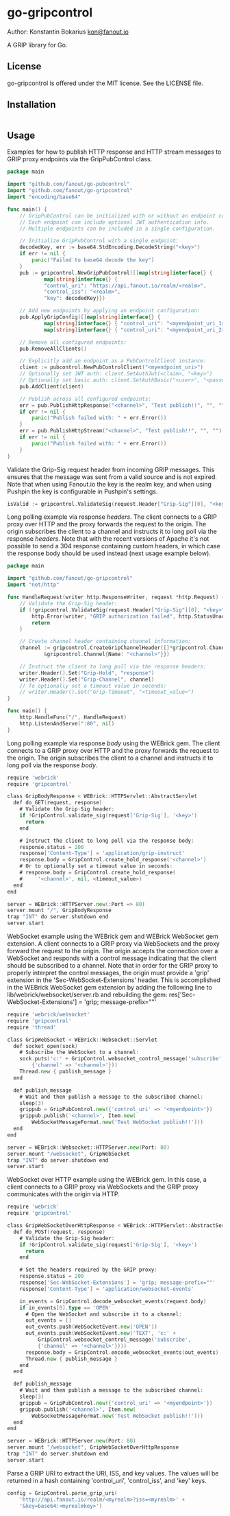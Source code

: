 go-gripcontrol
================

Author: Konstantin Bokarius <kon@fanout.io>

A GRIP library for Go.

License
-------

go-gripcontrol is offered under the MIT license. See the LICENSE file.

Installation
------------

```sh
```

Usage
-----

Examples for how to publish HTTP response and HTTP stream messages to GRIP proxy endpoints via the GripPubControl class.

```go
package main

import "github.com/fanout/go-pubcontrol"
import "github.com/fanout/go-gripcontrol"
import "encoding/base64"

func main() {
    // GripPubControl can be initialized with or without an endpoint configuration.
    // Each endpoint can include optional JWT authentication info.
    // Multiple endpoints can be included in a single configuration.

    // Initialize GripPubControl with a single endpoint:
    decodedKey, err := base64.StdEncoding.DecodeString("<key>")
    if err != nil {
        panic("Failed to base64 decode the key")
    }
    pub := gripcontrol.NewGripPubControl([]map[string]interface{} {
            map[string]interface{} {
            "control_uri": "https://api.fanout.io/realm/<realm>",
            "control_iss": "<realm>", 
            "key": decodedKey}})

    // Add new endpoints by applying an endpoint configuration:
    pub.ApplyGripConfig([]map[string]interface{} {
            map[string]interface{} { "control_uri": "<myendpoint_uri_1>" },
            map[string]interface{} { "control_uri": "<myendpoint_uri_2>" }})

    // Remove all configured endpoints:
    pub.RemoveAllClients()

    // Explicitly add an endpoint as a PubControlClient instance:
    client := pubcontrol.NewPubControlClient("<myendpoint_uri>")
    // Optionally set JWT auth: client.SetAuthJwt(<claim>, "<key>")
    // Optionally set basic auth: client.SetAuthBasic("<user>", "<password>")
    pub.AddClient(client)

    // Publish across all configured endpoints:
    err = pub.PublishHttpResponse("<channel>", "Test publish!!", "", "")
    if err != nil {
        panic("Publish failed with: " + err.Error())
    }
    err = pub.PublishHttpStream("<channel>", "Test publish!!", "", "")
    if err != nil {
        panic("Publish failed with: " + err.Error())
    }
}
```

Validate the Grip-Sig request header from incoming GRIP messages. This ensures that the message was sent from a valid source and is not expired. Note that when using Fanout.io the key is the realm key, and when using Pushpin the key is configurable in Pushpin's settings.

```go
isValid := gripcontrol.ValidateSig(request.Header["Grip-Sig"][0], "<key>")
```

Long polling example via response _headers_. The client connects to a GRIP proxy over HTTP and the proxy forwards the request to the origin. The origin subscribes the client to a channel and instructs it to long poll via the response _headers_. Note that with the recent versions of Apache it's not possible to send a 304 response containing custom headers, in which case the response body should be used instead (next usage example below).

```go
package main

import "github.com/fanout/go-gripcontrol"
import "net/http"

func HandleRequest(writer http.ResponseWriter, request *http.Request) {
    // Validate the Grip-Sig header:
    if (!gripcontrol.ValidateSig(request.Header["Grip-Sig"][0], "<key>")) {
        http.Error(writer, "GRIP authorization failed", http.StatusUnauthorized)
        return
    }

    // Create channel header containing channel information:
    channel := gripcontrol.CreateGripChannelHeader([]*gripcontrol.Channel {
            &gripcontrol.Channel{Name: "<channel>"}})

    // Instruct the client to long poll via the response headers:
    writer.Header().Set("Grip-Hold", "response")
    writer.Header().Set("Grip-Channel", channel)
    // To optionally set a timeout value in seconds:
    // writer.Header().Set("Grip-Timeout", "<timeout_value>")
}

func main() {
    http.HandleFunc("/", HandleRequest)
    http.ListenAndServe(":80", nil)
}
```

Long polling example via response _body_ using the WEBrick gem. The client connects to a GRIP proxy over HTTP and the proxy forwards the request to the origin. The origin subscribes the client to a channel and instructs it to long poll via the response _body_.

```go
require 'webrick'
require 'gripcontrol'

class GripBodyResponse < WEBrick::HTTPServlet::AbstractServlet
  def do_GET(request, response)
    # Validate the Grip-Sig header:
    if !GripControl.validate_sig(request['Grip-Sig'], '<key>')
      return
    end

    # Instruct the client to long poll via the response body:
    response.status = 200
    response['Content-Type'] = 'application/grip-instruct'
    response.body = GripControl.create_hold_response('<channel>')
    # Or to optionally set a timeout value in seconds:
    # response.body = GripControl.create_hold_response(
    #     '<channel>', nil, <timeout_value>)
  end
end

server = WEBrick::HTTPServer.new(:Port => 80)
server.mount "/", GripBodyResponse
trap "INT" do server.shutdown end
server.start
```

WebSocket example using the WEBrick gem and WEBrick WebSocket gem extension. A client connects to a GRIP proxy via WebSockets and the proxy forward the request to the origin. The origin accepts the connection over a WebSocket and responds with a control message indicating that the client should be subscribed to a channel. Note that in order for the GRIP proxy to properly interpret the control messages, the origin must provide a 'grip' extension in the 'Sec-WebSocket-Extensions' header. This is accomplished in the WEBrick WebSocket gem extension by adding the following line to lib/webrick/websocket/server.rb and rebuilding the gem: res['Sec-WebSocket-Extensions'] = 'grip; message-prefix=""'

```go
require 'webrick/websocket'
require 'gripcontrol'
require 'thread'

class GripWebSocket < WEBrick::Websocket::Servlet
  def socket_open(sock)
    # Subscribe the WebSocket to a channel:
    sock.puts('c:' + GripControl.websocket_control_message('subscribe',
        {'channel' => '<channel>'}))
    Thread.new { publish_message }
  end

  def publish_message
    # Wait and then publish a message to the subscribed channel:
    sleep(3)
    grippub = GripPubControl.new({'control_uri' => '<myendpoint>'})
    grippub.publish('<channel>', Item.new(
        WebSocketMessageFormat.new('Test WebSocket publish!!')))
  end
end

server = WEBrick::Websocket::HTTPServer.new(Port: 80)
server.mount "/websocket", GripWebSocket
trap "INT" do server.shutdown end
server.start
```

WebSocket over HTTP example using the WEBrick gem. In this case, a client connects to a GRIP proxy via WebSockets and the GRIP proxy communicates with the origin via HTTP.

```go
require 'webrick'
require 'gripcontrol'

class GripWebSocketOverHttpResponse < WEBrick::HTTPServlet::AbstractServlet
  def do_POST(request, response)
    # Validate the Grip-Sig header:
    if !GripControl.validate_sig(request['Grip-Sig'], '<key>')
      return
    end

    # Set the headers required by the GRIP proxy:
    response.status = 200
    response['Sec-WebSocket-Extensions'] = 'grip; message-prefix=""'
    response['Content-Type'] = 'application/websocket-events'

    in_events = GripControl.decode_websocket_events(request.body)
    if in_events[0].type == 'OPEN'
      # Open the WebSocket and subscribe it to a channel:
      out_events = []
      out_events.push(WebSocketEvent.new('OPEN'))
      out_events.push(WebSocketEvent.new('TEXT', 'c:' +
          GripControl.websocket_control_message('subscribe',
          {'channel' => '<channel>'})))
      response.body = GripControl.encode_websocket_events(out_events)
      Thread.new { publish_message }
    end
  end

  def publish_message
    # Wait and then publish a message to the subscribed channel:
    sleep(3)
    grippub = GripPubControl.new({'control_uri' => '<myendpoint>'})
    grippub.publish('<channel>', Item.new(
        WebSocketMessageFormat.new('Test WebSocket publish!!')))
  end
end

server = WEBrick::HTTPServer.new(Port: 80)
server.mount "/websocket", GripWebSocketOverHttpResponse
trap "INT" do server.shutdown end
server.start
```

Parse a GRIP URI to extract the URI, ISS, and key values. The values will be returned in a hash containing 'control_uri', 'control_iss', and 'key' keys.

```go
config = GripControl.parse_grip_uri(
    'http://api.fanout.io/realm/<myrealm>?iss=<myrealm>' +
    '&key=base64:<myrealmkey>')
```
